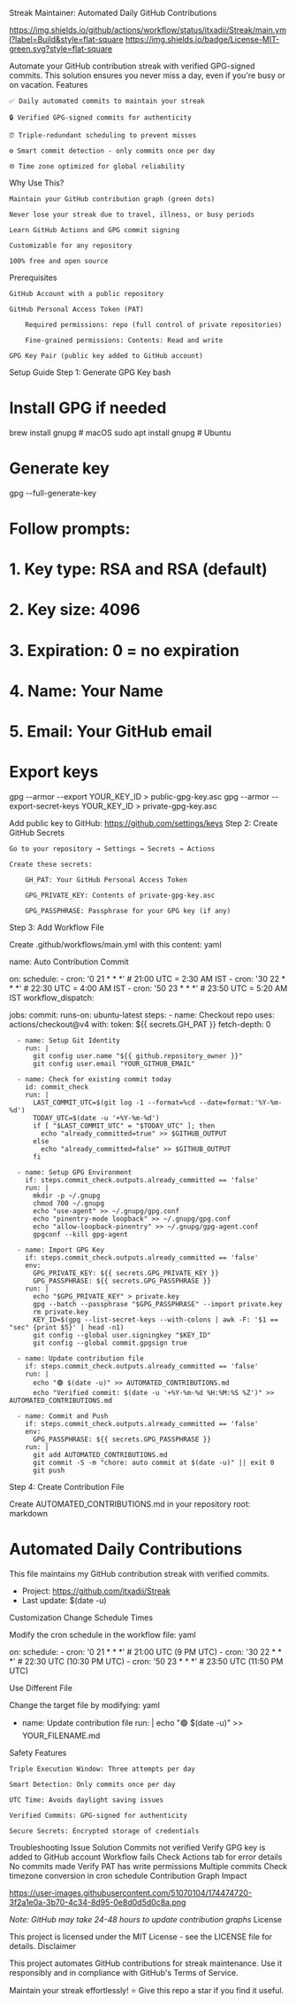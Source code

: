 Streak Maintainer: Automated Daily GitHub Contributions

https://img.shields.io/github/actions/workflow/status/itxadii/Streak/main.yml?label=Build&style=flat-square
https://img.shields.io/badge/License-MIT-green.svg?style=flat-square

Automate your GitHub contribution streak with verified GPG-signed commits. This solution ensures you never miss a day, even if you're busy or on vacation.
Features

    ✅ Daily automated commits to maintain your streak

    🔒 Verified GPG-signed commits for authenticity

    ⏰ Triple-redundant scheduling to prevent misses

    ⚙️ Smart commit detection - only commits once per day

    🌐 Time zone optimized for global reliability

Why Use This?

    Maintain your GitHub contribution graph (green dots)

    Never lose your streak due to travel, illness, or busy periods

    Learn GitHub Actions and GPG commit signing

    Customizable for any repository

    100% free and open source

Prerequisites

    GitHub Account with a public repository

    GitHub Personal Access Token (PAT)

        Required permissions: repo (full control of private repositories)

        Fine-grained permissions: Contents: Read and write

    GPG Key Pair (public key added to GitHub account)

Setup Guide
Step 1: Generate GPG Key
bash

# Install GPG if needed
brew install gnupg        # macOS
sudo apt install gnupg    # Ubuntu

# Generate key
gpg --full-generate-key

# Follow prompts:
# 1. Key type: RSA and RSA (default)
# 2. Key size: 4096
# 3. Expiration: 0 = no expiration
# 4. Name: Your Name
# 5. Email: Your GitHub email

# Export keys
gpg --armor --export YOUR_KEY_ID > public-gpg-key.asc
gpg --armor --export-secret-keys YOUR_KEY_ID > private-gpg-key.asc

Add public key to GitHub:
https://github.com/settings/keys
Step 2: Create GitHub Secrets

    Go to your repository → Settings → Secrets → Actions

    Create these secrets:

        GH_PAT: Your GitHub Personal Access Token

        GPG_PRIVATE_KEY: Contents of private-gpg-key.asc

        GPG_PASSPHRASE: Passphrase for your GPG key (if any)

Step 3: Add Workflow File

Create .github/workflows/main.yml with this content:
yaml

name: Auto Contribution Commit

on:
  schedule:
    - cron: '0 21 * * *'  # 21:00 UTC = 2:30 AM IST
    - cron: '30 22 * * *' # 22:30 UTC = 4:00 AM IST
    - cron: '50 23 * * *' # 23:50 UTC = 5:20 AM IST
  workflow_dispatch:

jobs:
  commit:
    runs-on: ubuntu-latest
    steps:
      - name: Checkout repo
        uses: actions/checkout@v4
        with:
          token: ${{ secrets.GH_PAT }}
          fetch-depth: 0

      - name: Setup Git Identity
        run: |
          git config user.name "${{ github.repository_owner }}"
          git config user.email "YOUR_GITHUB_EMAIL"

      - name: Check for existing commit today
        id: commit_check
        run: |
          LAST_COMMIT_UTC=$(git log -1 --format=%cd --date=format:'%Y-%m-%d')
          TODAY_UTC=$(date -u '+%Y-%m-%d')
          if [ "$LAST_COMMIT_UTC" = "$TODAY_UTC" ]; then
            echo "already_committed=true" >> $GITHUB_OUTPUT
          else
            echo "already_committed=false" >> $GITHUB_OUTPUT
          fi

      - name: Setup GPG Environment
        if: steps.commit_check.outputs.already_committed == 'false'
        run: |
          mkdir -p ~/.gnupg
          chmod 700 ~/.gnupg
          echo "use-agent" >> ~/.gnupg/gpg.conf
          echo "pinentry-mode loopback" >> ~/.gnupg/gpg.conf
          echo "allow-loopback-pinentry" >> ~/.gnupg/gpg-agent.conf
          gpgconf --kill gpg-agent

      - name: Import GPG Key
        if: steps.commit_check.outputs.already_committed == 'false'
        env:
          GPG_PRIVATE_KEY: ${{ secrets.GPG_PRIVATE_KEY }}
          GPG_PASSPHRASE: ${{ secrets.GPG_PASSPHRASE }}
        run: |
          echo "$GPG_PRIVATE_KEY" > private.key
          gpg --batch --passphrase "$GPG_PASSPHRASE" --import private.key
          rm private.key
          KEY_ID=$(gpg --list-secret-keys --with-colons | awk -F: '$1 == "sec" {print $5}' | head -n1)
          git config --global user.signingkey "$KEY_ID"
          git config --global commit.gpgsign true

      - name: Update contribution file
        if: steps.commit_check.outputs.already_committed == 'false'
        run: |
          echo "🟢 $(date -u)" >> AUTOMATED_CONTRIBUTIONS.md
          echo "Verified commit: $(date -u '+%Y-%m-%d %H:%M:%S %Z')" >> AUTOMATED_CONTRIBUTIONS.md

      - name: Commit and Push
        if: steps.commit_check.outputs.already_committed == 'false'
        env:
          GPG_PASSPHRASE: ${{ secrets.GPG_PASSPHRASE }}
        run: |
          git add AUTOMATED_CONTRIBUTIONS.md
          git commit -S -m "chore: auto commit at $(date -u)" || exit 0
          git push

Step 4: Create Contribution File

Create AUTOMATED_CONTRIBUTIONS.md in your repository root:
markdown

# Automated Daily Contributions

This file maintains my GitHub contribution streak with verified commits.

- Project: https://github.com/itxadii/Streak
- Last update: $(date -u)

Customization
Change Schedule Times

Modify the cron schedule in the workflow file:
yaml

on:
  schedule:
    - cron: '0 21 * * *'  # 21:00 UTC (9 PM UTC)
    - cron: '30 22 * * *' # 22:30 UTC (10:30 PM UTC)
    - cron: '50 23 * * *' # 23:50 UTC (11:50 PM UTC)

Use Different File

Change the target file by modifying:
yaml

- name: Update contribution file
  run: |
    echo "🟢 $(date -u)" >> YOUR_FILENAME.md

Safety Features

    Triple Execution Window: Three attempts per day

    Smart Detection: Only commits once per day

    UTC Time: Avoids daylight saving issues

    Verified Commits: GPG-signed for authenticity

    Secure Secrets: Encrypted storage of credentials

Troubleshooting
Issue	Solution
Commits not verified	Verify GPG key is added to GitHub account
Workflow fails	Check Actions tab for error details
No commits made	Verify PAT has write permissions
Multiple commits	Check timezone conversion in cron schedule
Contribution Graph Impact

https://user-images.githubusercontent.com/51070104/174474720-3f2a1e0a-3b70-4c34-8d95-0e8d0d5d0c8a.png

*Note: GitHub may take 24-48 hours to update contribution graphs*
License

This project is licensed under the MIT License - see the LICENSE file for details.
Disclaimer

This project automates GitHub contributions for streak maintenance. Use it responsibly and in compliance with GitHub's Terms of Service.

Maintain your streak effortlessly! ⭐ Give this repo a star if you find it useful.
